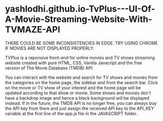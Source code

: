 # yashlodhi.github.io-TvPlus---UI-Of-A-Movie-Streaming-Website-With-TVMAZE-API

THERE COULD BE SOME INCONSISTENCIES IN EDGE. TRY USING CHROME IF MOVIES ARE NOT DISPLAYED PROPERLY.

TVPlus is a reponsive front-end for online movies and TV shows streaming website 
created with pure HTML, CSS, Vanilla Javacript and 
the free version of The Movie Database (TMDB) API.

You can interact with the website and search for TV shows and movies from the 
categories on the home page, the sidebar and from the search bar. 
Click on the movie or TV show of your interest and the home page will be updated according to that 
show or movie. 
Some shows and movies don't have a backdrop image and hence a black background will be displayed instead.
If in the future, the TMDB API is no longer free, you can always buy the API key from them and just assign 
the received API key to the API_KEY variable at the first line of the app.js file in the JAVASCRIPT folder.